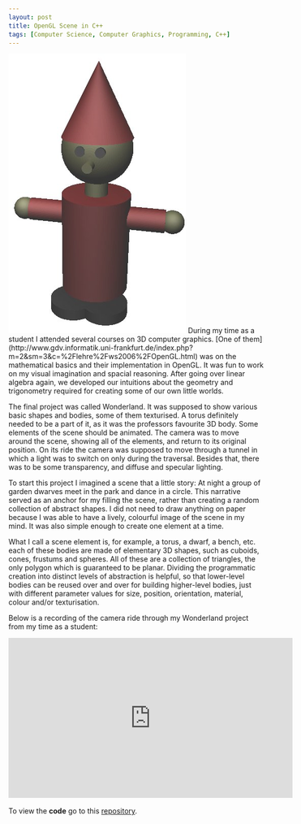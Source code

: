 ```yaml
---
layout: post
title: OpenGL Scene in C++
tags: [Computer Science, Computer Graphics, Programming, C++]
---
```


<img class="floatleft" src="/images/zwerg.png" />
During my time as a student I attended several courses on 3D computer graphics. [One of them](http://www.gdv.informatik.uni-frankfurt.de/index.php?m=2&sm=3&c=%2Flehre%2Fws2006%2FOpenGL.html) was on the mathematical basics and their implementation in OpenGL. It was fun to work on my visual imagination and spacial reasoning. After going over linear algebra again, we developed our intuitions about the geometry and trigonometry required for creating some of our own little worlds.

The final project was called Wonderland. It was supposed to show various basic shapes and bodies, some of them texturised. A torus definitely needed to be a part of it, as it was the professors favourite 3D body. Some elements of the scene should be animated. The camera was to move around the scene, showing all of the elements, and return to its original position. On its ride the camera was supposed to move through a tunnel in which a light was to switch on only during the traversal. Besides that, there was to be some transparency, and diffuse and specular lighting.

To start this project I imagined a scene that a little story: At night a group of garden dwarves meet in the park and dance in a circle. This narrative served as an anchor for my filling the scene, rather than creating a random collection of abstract shapes. I did not need to draw anything on paper because I was able to have a lively, colourful image of the scene in my mind. It was also simple enough to create one element at a time.

What I call a scene element is, for example, a torus, a dwarf, a bench, etc. each of these bodies are made of elementary 3D shapes, such as cuboids, cones, frustums and spheres. All of these are a collection of triangles, the only polygon which is guaranteed to be planar. Dividing the programmatic creation into distinct levels of abstraction is helpful, so that lower-level bodies can be reused over and over for building higher-level bodies, just with different parameter values for size, position, orientation, material, colour and/or texturisation.

Below is a recording of the camera ride through my Wonderland project from my time as a student:

<iframe class="centered" width="560" height="315" src="https://www.youtube.com/embed/PNN-3Si1Nys" frameborder="0" allow="accelerometer; autoplay; encrypted-media; gyroscope; picture-in-picture" allowfullscreen></iframe>

To view the **code** go to this [repository](https://github.com/wblacoe/opengl_wonderland).